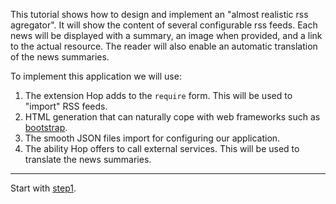 This tutorial shows how to design and implement an "almost realistic
rss agregator". It will show the content of several configurable rss
feeds. Each news will be displayed with a summary, an image when provided,
and a link to the actual resource. The reader will also enable an
automatic translation of the news summaries.

To implement this application we will use:

  1. The extension Hop adds to the `require` form. This will be used
 to "import" RSS feeds.
  2. HTML generation that can naturally cope with web frameworks
 such as [bootstrap](https://getbootstrap.com/).
  3. The smooth JSON files import for configuring our application.
  4. The ability Hop offers to call external services. This  will be used
 to translate the news summaries.


**************************************************************************

Start with [step1](https://github.com/manuel-serrano/hop-tutorials/tree/master/hello/step1/).



